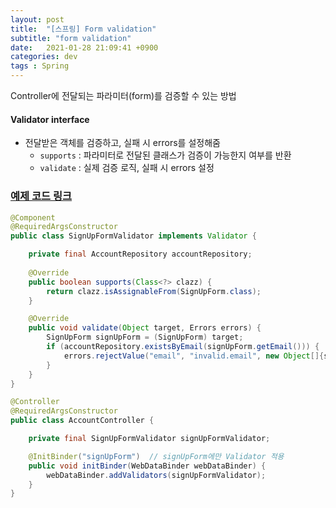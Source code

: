 ```yaml
---
layout: post
title:  "[스프링] Form validation"
subtitle: "form validation"
date:   2021-01-28 21:09:41 +0900
categories: dev
tags : Spring
---
```



Controller에 전달되는 파라미터(form)를 검증할 수 있는 방법



#### Validator interface
- 전달받은 객체를 검증하고, 실패 시 errors를 설정해줌
  - `supports` : 파라미터로 전달된 클래스가 검증이 가능한지 여부를 반환
  - `validate` : 실제 검증 로직, 실패 시 errors 설정

### [예제 코드 링크]({{"https://github.com/blupine/studyolleh/commit/be70a9ce1df259a1358c2d2e3162e852f0aa3dfb"}})


```java
@Component
@RequiredArgsConstructor
public class SignUpFormValidator implements Validator {

    private final AccountRepository accountRepository;
    
    @Override
    public boolean supports(Class<?> clazz) {
        return clazz.isAssignableFrom(SignUpForm.class);
    }

    @Override
    public void validate(Object target, Errors errors) {
        SignUpForm signUpForm = (SignUpForm) target;
        if (accountRepository.existsByEmail(signUpForm.getEmail())) {
            errors.rejectValue("email", "invalid.email", new Object[]{signUpForm.getEmail()}, "이미 사용중인 이메일입니다.");
        }
    }
}
```  

```java
@Controller
@RequiredArgsConstructor
public class AccountController {

    private final SignUpFormValidator signUpFormValidator;

    @InitBinder("signUpForm")  // signUpForm에만 Validator 적용
    public void initBinder(WebDataBinder webDataBinder) {
        webDataBinder.addValidators(signUpFormValidator);   
    }
}

```